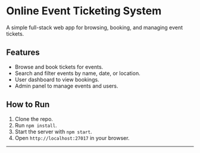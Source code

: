 # Online Event Ticketing System

A simple full-stack web app for browsing, booking, and managing event tickets.

## Features
- Browse and book tickets for events.
- Search and filter events by name, date, or location.
- User dashboard to view bookings.
- Admin panel to manage events and users.

## How to Run
1. Clone the repo.
2. Run `npm install`.
3. Start the server with `npm start`.
4. Open `http://localhost:27017` in your browser.

---